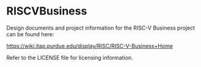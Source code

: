# RISCVBusiness
Design documents and project information for the RISC-V Business project can be found here:

https://wiki.itap.purdue.edu/display/RISC/RISC-V-Business+Home

Refer to the LICENSE file for licensing information.
